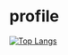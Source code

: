 # profile
[![Top Langs](https://github-readme-stats.vercel.app/api/top-langs/?username=samukatiom&layout=compact&theme=vision-friendly-dark)](https://github.com/anuraghazra/github-readme-stats)
